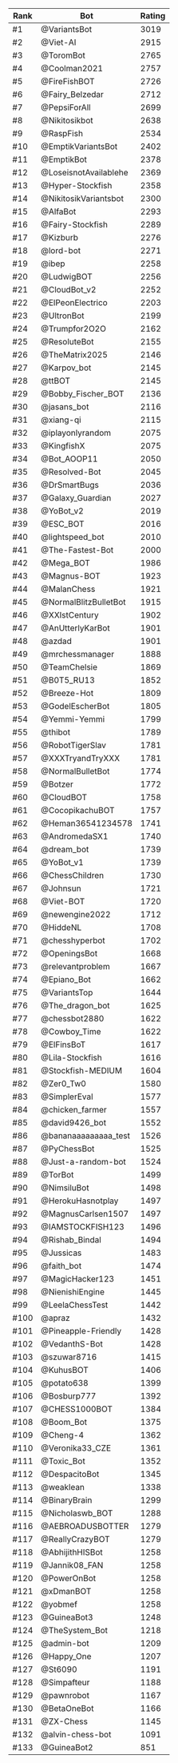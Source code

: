 Rank|Bot|Rating
---|---|---
#1|@VariantsBot|3019
#2|@Viet-AI|2915
#3|@ToromBot|2765
#4|@Coolman2021|2757
#5|@FireFishBOT|2726
#6|@Fairy_Belzedar|2712
#7|@PepsiForAll|2699
#8|@Nikitosikbot|2638
#9|@RaspFish|2534
#10|@EmptikVariantsBot|2402
#11|@EmptikBot|2378
#12|@LoseisnotAvailablehe|2369
#13|@Hyper-Stockfish|2358
#14|@NikitosikVariantsbot|2300
#15|@AlfaBot|2293
#16|@Fairy-Stockfish|2289
#17|@Kizburb|2276
#18|@lord-bot|2271
#19|@ibep|2258
#20|@LudwigBOT|2256
#21|@CloudBot_v2|2252
#22|@ElPeonElectrico|2203
#23|@UltronBot|2199
#24|@Trumpfor2O2O|2162
#25|@ResoluteBot|2155
#26|@TheMatrix2025|2146
#27|@Karpov_bot|2145
#28|@ttBOT|2145
#29|@Bobby_Fischer_BOT|2136
#30|@jasans_bot|2116
#31|@xiang-qi|2115
#32|@iplayonlyrandom|2075
#33|@KingfishX|2075
#34|@Bot_AOOP11|2050
#35|@Resolved-Bot|2045
#36|@DrSmartBugs|2036
#37|@Galaxy_Guardian|2027
#38|@YoBot_v2|2019
#39|@ESC_BOT|2016
#40|@lightspeed_bot|2010
#41|@The-Fastest-Bot|2000
#42|@Mega_BOT|1986
#43|@Magnus-BOT|1923
#44|@MalanChess|1921
#45|@NormalBlitzBulletBot|1915
#46|@XXIstCentury|1902
#47|@AnUtterlyKarBot|1901
#48|@azdad|1901
#49|@mrchessmanager|1888
#50|@TeamChelsie|1869
#51|@B0T5_RU13|1852
#52|@Breeze-Hot|1809
#53|@GodelEscherBot|1805
#54|@Yemmi-Yemmi|1799
#55|@thibot|1789
#56|@RobotTigerSlav|1781
#57|@XXXTryandTryXXX|1781
#58|@NormalBulletBot|1774
#59|@Botzer|1772
#60|@CloudBOT|1758
#61|@CocopikachuBOT|1757
#62|@Heman36541234578|1741
#63|@AndromedaSX1|1740
#64|@dream_bot|1739
#65|@YoBot_v1|1739
#66|@ChessChildren|1730
#67|@Johnsun|1721
#68|@Viet-BOT|1720
#69|@newengine2022|1712
#70|@HiddeNL|1708
#71|@chesshyperbot|1702
#72|@OpeningsBot|1668
#73|@relevantproblem|1667
#74|@Epiano_Bot|1662
#75|@VariantsTop|1644
#76|@The_dragon_bot|1625
#77|@chessbot2880|1622
#78|@Cowboy_Time|1622
#79|@ElFinsBoT|1617
#80|@Lila-Stockfish|1616
#81|@Stockfish-MEDIUM|1604
#82|@Zer0_Tw0|1580
#83|@SimplerEval|1577
#84|@chicken_farmer|1557
#85|@david9426_bot|1552
#86|@bananaaaaaaaaa_test|1526
#87|@PyChessBot|1525
#88|@Just-a-random-bot|1524
#89|@TorBot|1499
#90|@NimsiluBot|1498
#91|@HerokuHasnotplay|1497
#92|@MagnusCarlsen1507|1497
#93|@IAMSTOCKFISH123|1496
#94|@Rishab_Bindal|1494
#95|@Jussicas|1483
#96|@faith_bot|1474
#97|@MagicHacker123|1451
#98|@NienishiEngine|1445
#99|@LeelaChessTest|1442
#100|@apraz|1432
#101|@Pineapple-Friendly|1428
#102|@VedanthS-Bot|1428
#103|@szuwar8716|1415
#104|@KuhusBOT|1406
#105|@potato638|1399
#106|@Bosburp777|1392
#107|@CHESS1000BOT|1384
#108|@Boom_Bot|1375
#109|@Cheng-4|1362
#110|@Veronika33_CZE|1361
#111|@Toxic_Bot|1352
#112|@DespacitoBot|1345
#113|@weaklean|1338
#114|@BinaryBrain|1299
#115|@Nicholaswb_BOT|1288
#116|@AEBROADUSBOTTER|1279
#117|@ReallyCrazyBOT|1279
#118|@AbhijithHISBot|1258
#119|@Jannik08_FAN|1258
#120|@PowerOnBot|1258
#121|@xDmanBOT|1258
#122|@yobmef|1258
#123|@GuineaBot3|1248
#124|@TheSystem_Bot|1218
#125|@admin-bot|1209
#126|@Happy_One|1207
#127|@St6090|1191
#128|@Simpafteur|1188
#129|@pawnrobot|1167
#130|@BetaOneBot|1166
#131|@ZX-Chess|1145
#132|@alvin-chess-bot|1091
#133|@GuineaBot2|851
